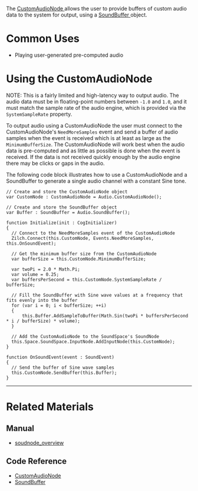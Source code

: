 The [ CustomAudioNode ](https://github.com/ZilchEngine/ZilchDocs/blob/master/code_reference/class_reference/customaudionode.md) allows the user to provide buffers of custom audio data to the system for output, using a [ SoundBuffer ](https://github.com/ZilchEngine/ZilchDocs/blob/master/code_reference/class_reference/soundbuffer.md) object. 

 # Common Uses

- Playing user-generated pre-computed audio

 # Using the CustomAudioNode

NOTE: This is a fairly limited and high-latency way to output audio. The audio data must be in floating-point numbers between `-1.0` and `1.0`, and it must match the sample rate of the audio engine, which is provided via the `SystemSampleRate` property.

To output audio using a CustomAudioNode the user must connect to the CustomAudioNode's `NeedMoreSamples` event and send a buffer of audio samples when the event is received which is at least as large as the `MinimumBufferSize`. The CustomAudioNode will work best when the audio data is pre-computed and as little as possible is done when the event is received. If the data is not received quickly enough by the audio engine there may be clicks or gaps in the audio. 

The following code block illustrates how to use a CustomAudioNode and a SoundBuffer to generate a single audio channel with a constant Sine tone.
```TS
// Create and store the CustomAudioNode object
var CustomNode : CustomAudioNode = Audio.CustomAudioNode();

// Create and store the SoundBuffer object
var Buffer : SoundBuffer = Audio.SoundBuffer();

function Initialize(init : CogInitializer)
{
  // Connect to the NeedMoreSamples event of the CustomAudioNode
  Zilch.Connect(this.CustomNode, Events.NeedMoreSamples, this.OnSoundEvent);
  
  // Get the minimum buffer size from the CustomAudioNode
  var bufferSize = this.CustomNode.MinimumBufferSize;
  
  var twoPi = 2.0 * Math.Pi;
  var volume = 0.25;
  var buffersPerSecond = this.CustomNode.SystemSampleRate / bufferSize;
  
  // Fill the SoundBuffer with Sine wave values at a frequency that fits evenly into the buffer
  for (var i = 0; i < bufferSize; ++i)
  {
      this.Buffer.AddSampleToBuffer(Math.Sin(twoPi * buffersPerSecond * i / bufferSize) * volume);
  }
  
  // Add the CustomAudioNode to the SoundSpace's SoundNode
  this.Space.SoundSpace.InputNode.AddInputNode(this.CustomNode);
}

function OnSoundEvent(event : SoundEvent)
{
  // Send the buffer of Sine wave samples
  this.CustomNode.SendBuffer(this.Buffer);
}
```

---
 # Related Materials
 ## Manual
- [soudnode_overview](https://github.com/ZilchEngine/ZilchDocs/blob/master/zilch_editor_documentation/zilchmanual/audio/soundnode/soudnode_overview.md)

 ## Code Reference
- [ CustomAudioNode ](https://github.com/ZilchEngine/ZilchDocs/blob/master/code_reference/class_reference/customaudionode.md)
- [ SoundBuffer ](https://github.com/ZilchEngine/ZilchDocs/blob/master/code_reference/class_reference/soundbuffer.md) 

 